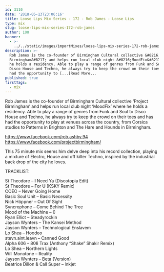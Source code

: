```yaml
---
id: 3110
date: '2018-05-13T23:06:16'
title: Loose Lips Mix Series - 172 - Rob James - Loose Lips
type: mix
slug: loose-lips-mix-series-172-rob-james
author: 100
banner:
  - >-
    ../../static/images/importMixes/loose-lips-mix-series-172-rob-james/image3110.jpeg
description: >-
  Rob James is the co-founder of Birmingham Cultural collective &#8216;Project
  Birmingham&#8217; and helps run local club night &#8216;MoodFix&#8217; where
  he holds a residency. Able to play a range of genres from Funk and Soul to
  Disco House and Techno, he always try to keep the crowd on their toes and has
  had the opportunity to [...]Read More...
published: true
firstTags:
  - mix
---
```

Rob James is the co-founder of Birmingham Cultural collective ‘Project Birmingham’ and helps run local club night ‘MoodFix’ where he holds a residency. Able to play a range of genres from Funk and Soul to Disco House and Techno, he always try to keep the crowd on their toes and has had the opportunity to play at venues across the country, from Corsica studios to Patterns in Brighton and The Hare and Hounds in Birmingham.

  
https://www.facebook.com/rob.ashby.94  
https://www.facebook.com/projectbirmingham/

This 75 minute mix seems him delve deep into his record collection, playing a mixture of Electro, House and off kilter Techno, inspired by the industrial back drop of the city he loves.

TRACKLIST:

St Theodore – I Need Ya (Discotopia Edit)  
St Theodore – For U (KSKY Remix)  
COEO – Never Going Home  
Basic Soul Unit – Basic Necessity  
Nick Höppner – Out Of Sight  
Syncrophone – Come Behind The Tree  
Mood of the Machine – 0  
Ryan Elliot – Steadyrockin  
Jayson Wynters – The Kansei Method  
Jayson Wynters – Technological Enslavem  
Lo Shea – Hoodoo  
stevn.aint.leavn – Canned Good  
Alpha 606 – 808 Trax (Anthony “Shake” Shakir Remix)  
Lo Shea – Northern Lights  
Will Monotone – Reality  
Jayson Wynters – Beta (Version)  
Beatrice Dillon & Call Super – Inkjet